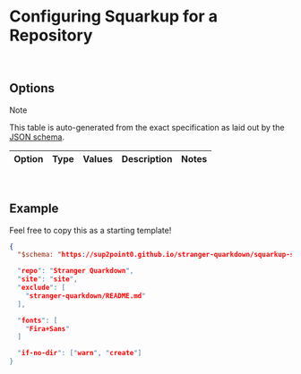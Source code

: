 # Configuring Squarkup for a Repository
<!-- #SQUARK live!
| dest = squarkup/config
| desc =
-->


<br>


## Options

> [!Note]
> This table is auto-generated from the exact specification as laid out by the [JSON schema](../squarkdown/resources/squarkup-schema.json).

| Option | Type | Values | Description | Notes |
| :----- | :--- | :----- | :---------- | :---- |
<!-- #SQUARK inject? -->
<!-- #SQUARK inject. -->


<br>


## Example

Feel free to copy this as a starting template!

```json
{
  "$schema: "https://sup2point0.github.io/stranger-quarkdown/squarkup-schema.json",

  "repo": "Stranger Quarkdown",
  "site": "site",
  "exclude": [
    "stranger-quarkdown/README.md"
  ],

  "fonts": [
    "Fira+Sans"
  ]

  "if-no-dir": ["warn", "create"]
}
```
